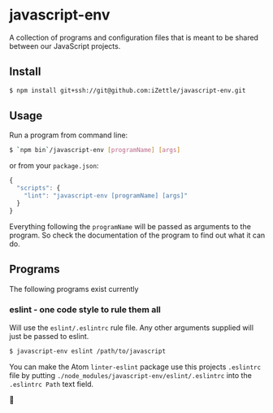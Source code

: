 # javascript-env
A collection of programs and configuration files that is meant to be shared between our JavaScript projects.

## Install
```sh
$ npm install git+ssh://git@github.com:iZettle/javascript-env.git
```

## Usage
Run a program from command line:
```sh
$ `npm bin`/javascript-env [programName] [args]
```
or from your `package.json`:
```js
{
  "scripts": {
    "lint": "javascript-env [programName] [args]"
  }
}
```

Everything following the `programName` will be passed as arguments to the program. So check the documentation of the program to find out what it can do.

## Programs
The following programs exist currently

### eslint - one code style to rule them all
Will use the `eslint/.eslintrc` rule file. Any other arguments supplied will just be passed to eslint.

```sh
$ javascript-env eslint /path/to/javascript
```

You can make the Atom `linter-eslint` package use this projects `.eslintrc` file by putting `./node_modules/javascript-env/eslint/.eslintrc` into the `.eslintrc Path` text field.

:ring:
